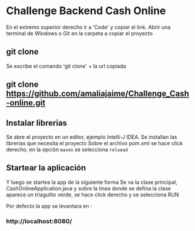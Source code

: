 # Challenge Backend Cash Online 

En el extremo superior derecho ir a 'Code' y copiar el link.
Abrir una terminal de Windows o Git en la carpeta a copiar el proyecto 

## git clone 
Se escribe el comando 'git clone' + la url copiada
## git clone https://github.com/amaliajaime/Challenge_Cash-online.git

## Instalar librerias
Se abre el proyecto en un editor, ejemplo Intelli-J IDEA.
Se installan las librerias que necesita el proyecto 
Sobre el archivo pom.xml se hace click derecho, en la opción `maven` se selecciona `reloead`

## Startear la aplicación
Y luego se startea la app de la siguiente forma
Se va la clase principal, CashOnlineApplication.java y sobre la línea donde se defina la clase
aparece un triagulito verde, se hace click derecho y se selecciona RUN

Por defecto la app se levantara en :
###  http://localhost:8080/
